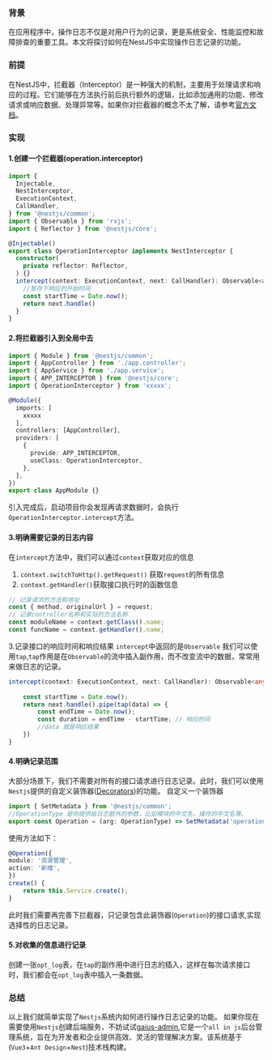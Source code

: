 ### 背景
在应用程序中，操作日志不仅是对用户行为的记录，更是系统安全、性能监控和故障排查的重要工具。本文将探讨如何在NestJS中实现操作日志记录的功能。
### 前提
在NestJS中，拦截器（Interceptor）是一种强大的机制，主要用于处理请求和响应的过程。它们能够在方法执行前后执行额外的逻辑，比如添加通用的功能、修改请求或响应数据、处理异常等。如果你对拦截器的概念不太了解，请参考[官方文档](https://docs.nestjs.com/faq/request-lifecycle#interceptors)。
### 实现
#### 1.创建一个拦截器(operation.interceptor)
```typescript
import {
  Injectable,
  NestInterceptor,
  ExecutionContext,
  CallHandler,
} from '@nestjs/common';
import { Observable } from 'rxjs';
import { Reflector } from '@nestjs/core';

@Injectable()
export class OperationInterceptor implements NestInterceptor {
  constructor(
    private reflector: Reflector,
  ) {}
  intercept(context: ExecutionContext, next: CallHandler): Observable<any> {
    //暂存下响应的开始时间
    const startTime = Date.now();
    return next.handle()
  }
}
```
#### 2.将拦截器引入到全局中去
```typescript
import { Module } from '@nestjs/common';
import { AppController } from './app.controller';
import { AppService } from './app.service';
import { APP_INTERCEPTOR } from '@nestjs/core';
import { OperationInterceptor } from 'xxxxx';

@Module({
  imports: [
    xxxxx
  ],
  controllers: [AppController],
  providers: [
    {
      provide: APP_INTERCEPTOR,
      useClass: OperationInterceptor,
    },
  ],
})
export class AppModule {}
```
引入完成后，启动项目你会发现再请求数据时，会执行`OperationInterceptor.intercept`方法。
#### 3.明确需要记录的日志内容
在`intercept`方法中，我们可以通过`context`获取对应的信息
 1. `context.switchToHttp().getRequest()` 获取`request`的所有信息
 2. `context.getHandler()`获取接口执行时的函数信息
```typescript
// 记录请求的方法和地址
const { method, originalUrl } = request;
// 记录controller名称和实际的方法名称
const moduleName = context.getClass().name;
const funcName = context.getHandler().name;
```
 3.记录接口的响应时间和响应结果
  `intercept`中返回的是`Observable` 我们可以使用`tap`,`tap`作用是在`Observable`的流中插入副作用，而不改变流中的数据，常常用来做日志的记录。
```typescript
intercept(context: ExecutionContext, next: CallHandler): Observable<any> {
    
    const startTime = Date.now();
    return next.handle().pipe(tap(data) => {
        const endTime = Date.now();
        const duration = endTime - startTime; // 响应时间
        //data 就是响应结果
    })
}
```
#### 4.明确记录范围
大部分场景下，我们不需要对所有的接口请求进行日志记录。此时，我们可以使用`Nestjs`提供的自定义装饰器([Decorators](https://docs.nestjs.com/microservices/basics#decorators))的功能。
自定义一个装饰器
```typescript
import { SetMetadata } from '@nestjs/common';
//OperationType 是你提供给日志额外的参数，比如模块的中文名，操作的中文名等。
export const Operation = (arg: OperationType) => SetMetadata('operation', arg);
```
使用方法如下：
```typescript
@Operation({
module: '资源管理',
action: '新增',
})
create() {
    return this.Service.create();
}
```
此时我们需要再完善下拦截器，只记录包含此装饰器(`Operation`)的接口请求,实现选择性的日志记录。
#### 5.对收集的信息进行记录
创建一张`opt_log`表，在`tap`的副作用中进行日志的插入，这样在每次请求接口时，我们都会在`opt_log`表中插入一条数据。
### 总结
以上我们就简单实现了`Nestjs`系统内如何进行操作日志记录的功能。
如果你现在需要使用`Nestjs`创建后端服务，不妨试试[gaius-admin](./index.md),它是一个`all in js`后台管理系统，旨在为开发者和企业提供高效、灵活的管理解决方案。该系统基于(`Vue3`+`Ant Design`+`Nest`)技术栈构建。